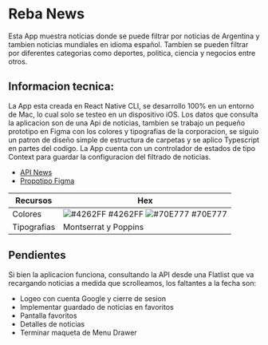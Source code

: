 
# Reba News

Esta App muestra noticias donde se puede filtrar por noticias de Argentina y tambien noticias mundiales en idioma español.
Tambien se pueden filtrar por diferentes categorias como deportes, politica, ciencia y negocios entre otros.

## Informacion tecnica:

La App esta creada en React Native CLI, se desarrollo 100% en un entorno de Mac, lo cual solo se testeo en un dispositivo iOS.
Los datos que consulta la aplicacion son de una Api de noticias, tambien se trabajo un pequeño prototipo en Figma con los colores y tipografias de la corporacion, se siguio un patron de diseño simple de estructura de carpetas
y se aplico Typescript en partes del codigo. La App cuenta con un controlador de estados de tipo Context para guardar la configuracion del filtrado de noticias.

 - [API News](https://newsapi.org/)
 - [Propotipo Figma](https://www.figma.com/file/iHnxn36ZdxORmEyvBFwnCP/reba?node-id=0%3A1)


| Recursos             | Hex                                                                |
| ----------------- | ------------------------------------------------------------------ |
| Colores | ![#4262FF](https://via.placeholder.com/10/4262FF?text=+) #4262FF ![#70E777](https://via.placeholder.com/10/70E777?text=+) #70E777 |
| Tipografias | Montserrat y Poppins |

## Pendientes

Si bien la aplicacion funciona, consultando la API desde una Flatlist que va recargando noticias a medida que scrolleamos,
los faltantes a la fecha son:

- Logeo con cuenta Google y cierre de sesion
- Implementar guardado de noticias en favoritos
- Pantalla favoritos
- Detalles de noticias
- Terminar maqueta de Menu Drawer

